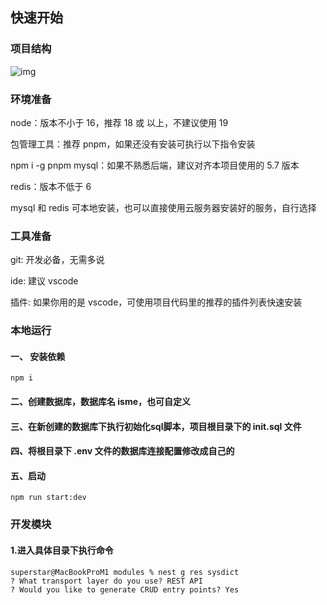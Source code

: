 ## 快速开始

### 项目结构
![img](https://easyimage.lovelala.top:14443/i/2023/12/26/xhc41f-2.png)

### 环境准备
node：版本不小于 16，推荐 18 或 以上，不建议使用 19

包管理工具：推荐 pnpm，如果还没有安装可执行以下指令安装

npm i -g pnpm
mysql：如果不熟悉后端，建议对齐本项目使用的 5.7 版本

redis：版本不低于 6

mysql 和 redis 可本地安装，也可以直接使用云服务器安装好的服务，自行选择

### 工具准备
git: 开发必备，无需多说

ide: 建议 vscode

插件: 如果你用的是 vscode，可使用项目代码里的推荐的插件列表快速安装

### 本地运行

#### 一、 安装依赖
`npm i`

#### 二、创建数据库，数据库名 isme，也可自定义

#### 三、在新创建的数据库下执行初始化sql脚本，项目根目录下的 init.sql 文件

#### 四、将根目录下 .env 文件的数据库连接配置修改成自己的

#### 五、启动

`npm run start:dev`

### 开发模块
#### 1.进入具体目录下执行命令
```shell
superstar@MacBookProM1 modules % nest g res sysdict
? What transport layer do you use? REST API
? Would you like to generate CRUD entry points? Yes